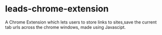 # leads-chrome-extension

A Chrome Extension which lets users to store links to sites,save the current tab urls across the chrome windows, made using Javascipt.
